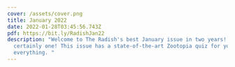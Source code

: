 ```yaml
---
cover: /assets/cover.png
title: January 2022
date: 2022-01-28T03:45:56.743Z
pdf: https://bit.ly/RadishJan22
description: "Welcome to The Radish's best January issue in two years! It's
  certainly one! This issue has a state-of-the-art Zootopia quiz for you and
  everything. "
---
```

